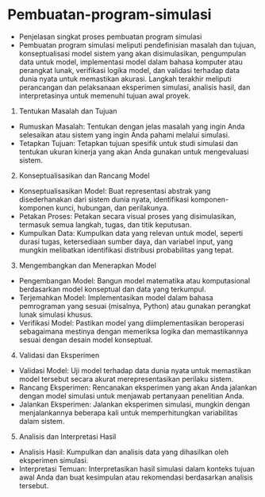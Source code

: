 # Pembuatan-program-simulasi
- Penjelasan singkat proses pembuatan program simulasi
- Pembuatan program simulasi meliputi pendefinisian masalah dan tujuan, konseptualisasi model sistem yang akan disimulasikan, pengumpulan data untuk model, implementasi model dalam bahasa komputer atau perangkat lunak, verifikasi logika model, dan validasi terhadap data dunia nyata untuk memastikan akurasi. Langkah terakhir meliputi perancangan dan pelaksanaan eksperimen simulasi, analisis hasil, dan interpretasinya untuk memenuhi tujuan awal proyek.
1. Tentukan Masalah dan Tujuan
- Rumuskan Masalah: Tentukan dengan jelas masalah yang ingin Anda selesaikan atau sistem yang ingin Anda pahami melalui simulasi.
- Tetapkan Tujuan: Tetapkan tujuan spesifik untuk studi simulasi dan tentukan ukuran kinerja yang akan Anda gunakan untuk mengevaluasi sistem.
2. Konseptualisasikan dan Rancang Model
- Konseptualisasikan Model: Buat representasi abstrak yang disederhanakan dari sistem dunia nyata, identifikasi komponen-komponen kunci, hubungan, dan perilakunya.
- Petakan Proses: Petakan secara visual proses yang disimulasikan, termasuk semua langkah, tugas, dan titik keputusan.
- Kumpulkan Data: Kumpulkan data yang relevan untuk model, seperti durasi tugas, ketersediaan sumber daya, dan variabel input, yang mungkin melibatkan identifikasi distribusi probabilitas yang tepat.
3. Mengembangkan dan Menerapkan Model
- Pengembangan Model: Bangun model matematika atau komputasional berdasarkan model konseptual dan data yang terkumpul.
- Terjemahkan Model: Implementasikan model dalam bahasa pemrograman yang sesuai (misalnya, Python) atau gunakan perangkat lunak simulasi khusus.
- Verifikasi Model: Pastikan model yang diimplementasikan beroperasi sebagaimana mestinya dengan memeriksa logika dan memastikannya sesuai dengan desain model konseptual.
4. Validasi dan Eksperimen
- Validasi Model: Uji model terhadap data dunia nyata untuk memastikan model tersebut secara akurat merepresentasikan perilaku sistem.
- Rancang Eksperimen: Rencanakan eksperimen yang akan Anda jalankan dengan model simulasi untuk menjawab pertanyaan penelitian Anda.
- Jalankan Eksperimen: Jalankan eksperimen simulasi, mungkin dengan menjalankannya beberapa kali untuk memperhitungkan variabilitas dalam sistem.
5. Analisis dan Interpretasi Hasil
- Analisis Hasil: Kumpulkan dan analisis data yang dihasilkan oleh eksperimen simulasi.
- Interpretasi Temuan: Interpretasikan hasil simulasi dalam konteks tujuan awal Anda dan buat kesimpulan atau rekomendasi berdasarkan analisis tersebut.
